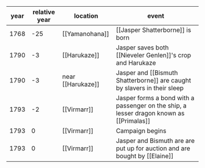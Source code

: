 |  year  | relative year |  location | event | 
| ------ | ------------- | --------- | ----- |
|  1768 | -25 | [[Yamanohana]] | [[Jasper Shatterborne]] is born |
| 1790 | -3 | [[Harukaze]] | Jasper saves both [[Nieveler Genlen]]'s crop and Harukaze |
| 1790 | -3 | near [[Harukaze]] | Jasper and [[Bismuth Shatterborne]] are caught by slavers in their sleep |
| 1793 | -2 | [[Virmarr]] | Jasper forms a bond with a passenger on the ship, a lesser dragon known as [[Primalas]] |
| 1793 | 0 | [[Virmarr]] | Campaign begins |
| 1793 | 0 | [[Virmarr]] | Jasper and Bismuth are are put up for auction and are bought by [[Elaine]] | 